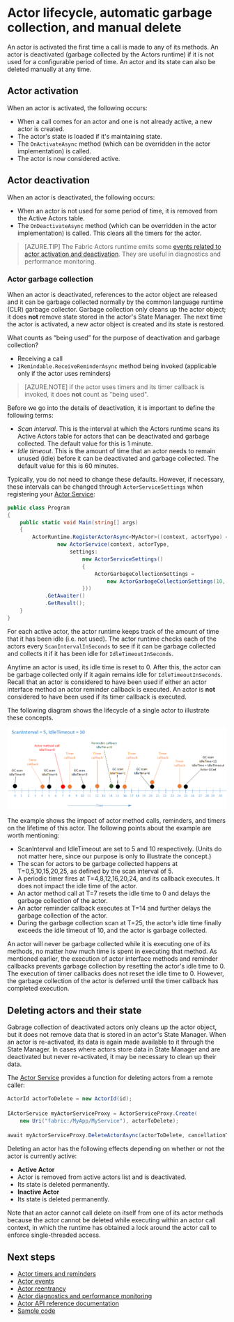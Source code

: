 <properties
   pageTitle="Reliable Actors lifecycle | Microsoft Azure"
   description="Explains Service Fabric Reliable Actor lifecycle, garbage collection, and manually deleting actors and their state"
   services="service-fabric"
   documentationCenter=".net"
   authors="amanbha"
   manager="timlt"
   editor="vturecek"/>

<tags
   ms.service="service-fabric"
   ms.devlang="dotnet"
   ms.topic="article"
   ms.tgt_pltfrm="NA"
   ms.workload="NA"
   ms.date="03/25/2016"
   ms.author="amanbha"/>


# Actor lifecycle, automatic garbage collection, and manual delete
An actor is activated the first time a call is made to any of its methods. An actor is deactivated (garbage collected by the Actors runtime) if it is not used for a configurable period of time. An actor and its state can also be deleted manually at any time.

## Actor activation

When an actor is activated, the following occurs:

- When a call comes for an actor and one is not already active, a new actor is created.
- The actor's state is loaded if it's maintaining state.
- The `OnActivateAsync` method (which can be overridden in the actor implementation) is called.
- The actor is now considered active.

## Actor deactivation

When an actor is deactivated, the following occurs:

- When an actor is not used for some period of time, it is removed from the Active Actors table.
- The `OnDeactivateAsync` method (which can be overridden in the actor implementation) is called. This clears all the timers for the actor.

> [AZURE.TIP] The Fabric Actors runtime emits some [events related to actor activation and deactivation](service-fabric-reliable-actors-diagnostics.md#actor-activation-and-deactivation-events). They are useful in diagnostics and performance monitoring.

### Actor garbage collection
When an actor is deactivated, references to the actor object are released and it can be garbage collected normally by the common language runtime (CLR) garbage collector. Garbage collection only cleans up the actor object; it does **not** remove state stored in the actor's State Manager. The next time the actor is activated, a new actor object is created and its state is restored.

What counts as “being used” for the purpose of deactivation and garbage collection?

- Receiving a call
- `IRemindable.ReceiveReminderAsync` method being invoked (applicable only if the actor uses reminders)

> [AZURE.NOTE] if the actor uses timers and its timer callback is invoked, it does **not** count as "being used".

Before we go into the details of deactivation, it is important to define the following terms:

- *Scan interval*. This is the interval at which the Actors runtime scans its Active Actors table for actors that can be deactivated and garbage collected. The default value for this is 1 minute.
- *Idle timeout*. This is the amount of time that an actor needs to remain unused (idle) before it can be deactivated and garbage collected. The default value for this is 60 minutes.

Typically, you do not need to change these defaults. However, if necessary, these intervals can be changed through `ActorServiceSettings` when registering your [Actor Service](service-fabric-reliable-actors-platform.md):

```csharp
public class Program
{
    public static void Main(string[] args)
    {
        ActorRuntime.RegisterActorAsync<MyActor>((context, actorType) =>
                new ActorService(context, actorType,
                    settings:
                        new ActorServiceSettings()
                        {
                            ActorGarbageCollectionSettings =
                                new ActorGarbageCollectionSettings(10, 2)
                        }))
            .GetAwaiter()
            .GetResult();
    }
}
```

For each active actor, the actor runtime keeps track of the amount of time that it has been idle (i.e. not used). The actor runtime checks each of the actors every `ScanIntervalInSeconds` to see if it can be garbage collected and collects it if it has been idle for `IdleTimeoutInSeconds`.

Anytime an actor is used, its idle time is reset to 0. After this, the actor can be garbage collected only if it again remains idle for `IdleTimeoutInSeconds`. Recall that an actor is considered to have been used if either an actor interface method an actor reminder callback is executed. An actor is **not** considered to have been used if its timer callback is executed.

The following diagram shows the lifecycle of a single actor to illustrate these concepts.

![Example of idle time][1]

The example shows the impact of actor method calls, reminders, and timers on the lifetime of this actor. The following points about the example are worth mentioning:

- ScanInterval and IdleTimeout are set to 5 and 10 respectively. (Units do not matter here, since our purpose is only to illustrate the concept.)
- The scan for actors to be garbage collected happens at T=0,5,10,15,20,25, as defined by the scan interval of 5.
- A periodic timer fires at T=4,8,12,16,20,24, and its callback executes. It does not impact the idle time of the actor.
- An actor method call at T=7 resets the idle time to 0 and delays the garbage collection of the actor.
- An actor reminder callback executes at T=14 and further delays the garbage collection of the actor.
- During the garbage collection scan at T=25, the actor's idle time finally exceeds the idle timeout of 10, and the actor is garbage collected.

An actor will never be garbage collected while it is executing one of its methods, no matter how much time is spent in executing that method. As mentioned earlier, the execution of actor interface methods and reminder callbacks prevents garbage collection by resetting the actor's idle time to 0. The execution of timer callbacks does not reset the idle time to 0. However, the garbage collection of the actor is deferred until the timer callback has completed execution.

## Deleting actors and their state

Gabrage collection of deactivated actors only cleans up the actor object, but it does not remove data that is stored in an actor's State Manager. When an actor is re-activated, its data is again made available to it through the State Manager. In cases where actors store data in State Manager and are deactivated but never re-activated, it may be necessary to clean up their data.

The [Actor Service](service-fabric-reliable-actors-platform.md) provides a function for deleting actors from a remote caller:

```csharp
ActorId actorToDelete = new ActorId(id);

IActorService myActorServiceProxy = ActorServiceProxy.Create(
    new Uri("fabric:/MyApp/MyService"), actorToDelete);
            
await myActorServiceProxy.DeleteActorAsync(actorToDelete, cancellationToken)
```

Deleting an actor has the following effects depending on whether or not the actor is currently active:
- **Active Actor**
 - Actor is removed from active actors list and is deactivated.
 - Its state is deleted permanently.
- **Inactive Actor**
 - Its state is deleted permanently.

Note that an actor cannot call delete on itself from one of its actor methods because the actor cannot be deleted while executing within an actor call context, in which the runtime has obtained a lock around the actor call to enforce single-threaded access.

## Next steps
 - [Actor timers and reminders](service-fabric-reliable-actors-timers-reminders.md)
 - [Actor events](service-fabric-reliable-actors-events.md)
 - [Actor reentrancy](service-fabric-reliable-actors-reentrancy.md)
 - [Actor diagnostics and performance monitoring](service-fabric-reliable-actors-diagnostics.md)
 - [Actor API reference documentation](https://msdn.microsoft.com/library/azure/dn971626.aspx)
 - [Sample code](https://github.com/Azure/servicefabric-samples)

 
<!--Image references-->
[1]: ./media/service-fabric-reliable-actors-lifecycle/garbage-collection.png
